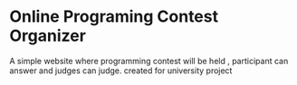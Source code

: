 # Online Programing Contest Organizer
A simple website where programming contest will be held , participant can answer and judges can judge.
created for university project  